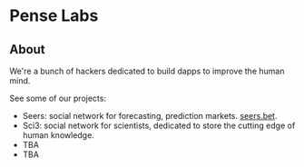 # Pense Labs

## About

We're a bunch of hackers dedicated to build dapps to improve the human mind.

See some of our projects:

- Seers: social network for forecasting, prediction markets. [seers.bet](https://seers.bet).
- Sci3: social network for scientists, dedicated to store the cutting edge of human knowledge.
- TBA
- TBA
